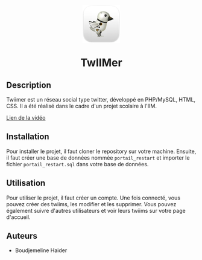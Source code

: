 <h1 align="center">
  <img src="img/logo_400.png" width="100">
  <p align="center">TwIIMer</p>
</h1>

## Description

Twiimer est un réseau social type twitter, développé en PHP/MySQL, HTML, CSS. Il a été réalisé dans le cadre d'un projet scolaire à l'IIM.

[Lien de la vidéo](https://youtu.be/kkdxUpA6Dmw)

## Installation

Pour installer le projet, il faut cloner le repository sur votre machine. Ensuite, il faut créer une base de données nommée `portail_restart` et importer le fichier `portail_restart.sql` dans votre base de données.

## Utilisation

Pour utiliser le projet, il faut créer un compte. Une fois connecté, vous pouvez créer des twiims, les modifier et les supprimer. Vous pouvez également suivre d'autres utilisateurs et voir leurs twiims sur votre page d'accueil.

## Auteurs

- Boudjemeline Haider
